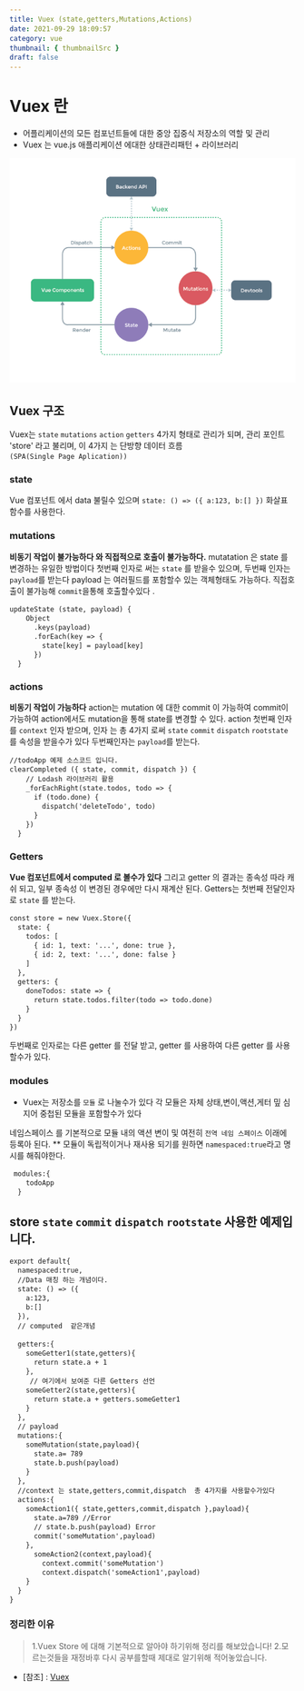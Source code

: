 ```yaml
---
title: Vuex (state,getters,Mutations,Actions)
date: 2021-09-29 18:09:57
category: vue
thumbnail: { thumbnailSrc }
draft: false
---
```


# Vuex 란 
- 어플리케이션의 모든 컴포넌트들에 대한 중앙 집중식 저장소의 역할 및 관리
- Vuex 는 vue.js 애플리케이션 에대한 상태관리패턴 + 라이브러리 

![Vuex](./images/Vuex.png)

## Vuex 구조
 Vuex는 `state` `mutations` `action` `getters` 4가지 형태로 관리가 되며,
 관리 포인트 'store' 라고 불리며, 이 4가지 는  단방향 데이터 흐름     
 `(SPA(Single Page Aplication))`

###  state 
  Vue 컴포넌트 에서 data 불릴수 있으며  `state: () => ({ a:123, b:[] })`  화살표 함수를 사용한다.

### mutations
  **비동기 작업이 불가능하다 와 직접적으로 호출이 불가능하다.** mutatation 은 state 를 변경하는 유일한 방법이다 첫번째 인자로 써는
  `state` 를 받을수 있으며, 두번째 인자는 `payload`를 받는다 payload 는 여러필드를 포함할수 있는
  객체형태도 가능하다. 직접호출이 불가능해 `commit`을통해 호출할수있다 .
  ```
  updateState (state, payload) {
      Object   
        .keys(payload)  
        .forEach(key => {
          state[key] = payload[key]
        })
    }
  ```

###  actions
**비동기 작업이 가능하다** action는 mutation 에 대한 commit 이 가능하여
commit이 가능하여 action에서도 mutation을 통해 state를 변경할 수 있다.
action  첫번째 인자를 `context` 인자 받으며, 인자 는 총 4가지 로써 `state` `commit`  `dispatch`  `rootstate` 
를 속성을 받을수가 있다 두번째인자는 `payload`를 받는다.   
```
//todoApp 예제 소스코드 입니다.
clearCompleted ({ state, commit, dispatch }) {
    // Lodash 라이브러리 활용
    _forEachRight(state.todos, todo => {
      if (todo.done) {
        dispatch('deleteTodo', todo)
      }
    })
  }
```
### Getters
**Vue 컴포넌트에서 computed 로 볼수가 있다** 그리고 getter 의 결과는 종속성 따라 캐쉬 되고,
일부 종속성 이 변경된 경우에만 다시 재계산 된다. Getters는 첫번째 전달인자로 `state` 를 받는다.

```
const store = new Vuex.Store({
  state: {
    todos: [
      { id: 1, text: '...', done: true },
      { id: 2, text: '...', done: false }
    ]
  },
  getters: {
    doneTodos: state => {
      return state.todos.filter(todo => todo.done)
    }
  }
})
```
두번째로 인자로는 다른 getter 를 전달 받고, getter 를 사용하여 다른 getter 를 사용할수가 있다.

### modules
- Vuex는 저장소를 `모듈` 로 나눌수가 있다  각 모듈은 자체 상태,변이,액션,게터 밒 심지어 중첩된 모듈을 포함할수가 있다 

네임스페이스  를 기본적으로 모듈 내의 액션 변이 및 여전히 `전역 네임 스페이스` 이래에 등록아 된다.
** 모듈이 독립적이거나 재사용 되기를 원하면 `namespaced:true`라고 명시를 해줘야한다.
````
 modules:{
    todoApp
  }
````

## store  `state` `commit`  `dispatch`  `rootstate`  사용한 예제입니다.
``` 
export default{
  namespaced:true,
  //Data 매칭 하는 개념이다.
  state: () => ({
    a:123,
    b:[]
  }),
  // computed  같은개념 

  getters:{
    someGetter1(state,getters){
      return state.a + 1
    },
     // 여기에서 보여준 다른 Getters 선언 
    someGetter2(state,getters){
      return state.a + getters.someGetter1
    }
  },
  // payload 
  mutations:{
    someMutation(state,payload){
      state.a= 789
      state.b.push(payload)
    }
  },
  //context 는 state,getters,commit,dispatch  총 4가지를 사용할수가있다 
  actions:{
    someAction1({ state,getters,commit,dispatch },payload){
      state.a=789 //Error
      // state.b.push(payload) Error
      commit('someMutation',payload)
    },
      someAction2(context,payload){
        context.commit('someMutation')
        context.dispatch('someAction1',payload)
    }
  }
}
```
### 정리한 이유  

> 1.Vuex Store 에 대해 기본적으로 알아야 하기위해 정리를 해보았습니다!
> 2.모르는것들을 재정바후 다시 공부를할때 제대로 알기위해 적어놓았습니다.


- [참조] : [Vuex](https://vuex.vuejs.org/kr/guide/getters.html)